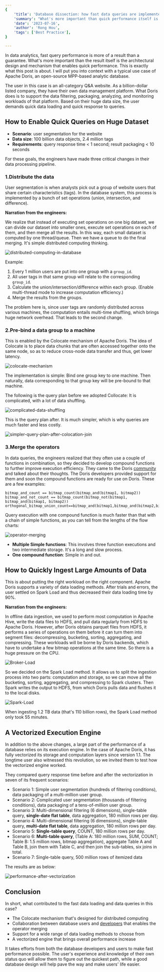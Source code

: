 ```yaml
---
{
    'title': 'Database dissection: how fast data queries are implemented',
    'summary': "What's more important than quick performance itself is the architectural design and mechanism that enable it.",
    'date': '2023-07-16',
    'author': 'Rong Hou',
    'tags': ['Best Practice'],
}

---
```


<!-- 
Licensed to the Apache Software Foundation (ASF) under one
or more contributor license agreements.  See the NOTICE file
distributed with this work for additional information
regarding copyright ownership.  The ASF licenses this file
to you under the Apache License, Version 2.0 (the
"License"); you may not use this file except in compliance
with the License.  You may obtain a copy of the License at

  http://www.apache.org/licenses/LICENSE-2.0

Unless required by applicable law or agreed to in writing,
software distributed under the License is distributed on an
"AS IS" BASIS, WITHOUT WARRANTIES OR CONDITIONS OF ANY
KIND, either express or implied.  See the License for the
specific language governing permissions and limitations
under the License.
-->



In data analytics, fast query performance is more of a result than a guarantee. What's more important than the result itself is the architectural design and mechanism that enables quick performance. This is exactly what this post is about. I will put you into context with a typical use case of Apache Doris, an open-source MPP-based analytic database.

The user in this case is an all-category Q&A website. As a billion-dollar listed company, they have their own data management platform. What Doris does is to support the data filtering, packaging, analyzing, and monitoring workloads of that platform. Based on their huge data size, the user demands quick data loading and quick response to queries. 

## How to Enable Quick Queries on Huge Dataset

- **Scenario**: user segmentation for the website
- **Data size**: 100 billion data objects, 2.4 million tags
- **Requirements**: query response time < 1 second; result packaging < 10 seconds

For these goals, the engineers have made three critical changes in their data processing pipeline.

### 1.Distribute the data

User segmentation is when analysts pick out a group of website users that share certain characteristics (tags). In the database system, this process is implemented by a bunch of set operations (union, intersection, and difference). 

**Narration from the engineers:**

We realize that instead of executing set operations on one big dataset, we can divide our dataset into smaller ones, execute set operations on each of them, and then merge all the results. In this way, each small dataset is computed by one thread/queue. Then we have a queue to do the final merging. It's simple distributed computing thinking.

![distributed-computing-in-database](../static/images/Zhihu_1.png)

Example:

1. Every 1 million users are put into one group with a `group_id`.
2. All user tags in that same group will relate to the corresponding `group_id`.
3. Calculate the union/intersection/difference within each group. (Enable multi-thread mode to increase computation efficiency.)
4. Merge the results from the groups.

The problem here is, since user tags are randomly distributed across various machines, the computation entails multi-time shuffling, which brings huge network overhead. That leads to the second change.

### 2.Pre-bind a data group to a machine

This is enabled by the Colocate mechanism of Apache Doris. The idea of Colocate is to place data chunks that are often accessed together onto the same node, so as to reduce cross-node data transfer and thus, get lower latency.

![colocate-mechanism](../static/images/Zhihu_2.png)

The implementation is simple: Bind one group key to one machine. Then naturally, data corresponding to that group key will be pre-bound to that machine. 

The following is the query plan before we adopted Collocate: It is complicated, with a lot of data shuffling.

![complicated-data-shuffling](../static/images/Zhihu_3.png)

This is the query plan after. It is much simpler, which is why queries are much faster and less costly.

![simpler-query-plan-after-colocation-join](../static/images/Zhihu_4.png)

### 3.Merge the operators

In data queries, the engineers realized that they often use a couple of functions in combination, so they decided to develop compound functions to further improve execution efficiency. They came to the Doris [community](https://t.co/XD4uUSROft) and talked about their thoughts. The Doris developers provided support for them and soon the compound functions are ready for use on Doris. These are a few examples:

```
bitmap_and_count == bitmap_count(bitmap_and(bitmap1, bitmap2))
bitmap_and_not_count == bitmap_count(bitmap_not(bitmap1, bitmap_and(bitmap1, bitmap2))
orthogonal_bitmap_union_count==bitmap_and(bitmap1,bitmap_and(bitmap2,bitmap3)
```

Query execution with one compound function is much faster than that with a chain of simple functions, as you can tell from the lengths of the flow charts:

![operator-merging](../static/images/Zhihu_5.png)

- **Multiple Simple functions**: This involves three function executions and two intermediate storage. It's a long and slow process.
- **One compound function**: Simple in and out.

## How to Quickly Ingest Large Amounts of Data

This is about putting the right workload on the right component. Apache Doris supports a variety of data loading methods. After trials and errors, the user settled on Spark Load and thus decreased their data loading time by 90%.  

**Narration from the engineers:**

In offline data ingestion, we used to perform most computation in Apache Hive, write the data files to HDFS, and pull data regularly from HDFS to Apache Doris. However, after Doris obtains parquet files from HDFS, it performs a series of operations on them before it can turn them into segment files: decompressing, bucketing, sorting, aggregating, and compressing. These workloads will be borne by Doris backends, which have to undertake a few bitmap operations at the same time. So there is a huge pressure on the CPU. 

![Broker-Load](../static/images/Zhihu_6.png)

So we decided on the Spark Load method. It allows us to split the ingestion process into two parts: computation and storage, so we can move all the bucketing, sorting, aggregating, and compressing to Spark clusters. Then Spark writes the output to HDFS, from which Doris pulls data and flushes it to the local disks.

![Spark-Load](../static/images/Zhihu_7.png)

When ingesting 1.2 TB data (that's 110 billion rows), the Spark Load method only took 55 minutes. 

## A Vectorized Execution Engine

In addition to the above changes, a large part of the performance of a database relies on its execution engine. In the case of Apache Doris, it has fully vectorized its storage and computation layers since version 1.1. The longtime user also witnessed this revolution, so we invited them to test how the vectorized engine worked.

They compared query response time before and after the vectorization in seven of its frequent scenarios:

- Scenario 1: Simple user segmentation (hundreds of filtering conditions), data packaging of a multi-million user group.
- Scenario 2: Complicated user segmentation (thousands of filtering conditions), data packaging of a tens-of-million user group.
- Scenario 3: Multi-dimensional filtering (6 dimensions), single-table query, **single-date flat table**, data aggregation, 180 million rows per day.
- Scenario 4: Multi-dimensional filtering (6 dimensions), single-table query, **multi-date flat table**, data aggregation, 180 million rows per day.
- Scenario 5: **Single-table query**, COUNT, 180 million rows per day.
- Scenario 6: **Multi-table query**, (Table A: 180 million rows, SUM, COUNT; Table B: 1.5 million rows, bitmap aggregation), aggregate Table A and Table B, join them with Table C, and then join the sub-tables, six joins in total.
- Scenario 7: Single-table query, 500 million rows of itemized data

The results are as below:

![performance-after-vectorization](../static/images/Zhihu_8.png)

## Conclusion

In short, what contributed to the fast data loading and data queries in this case?

- The Colocate mechanism that's designed for distributed computing
- Collaboration between database users and [developers](https://t.co/ZxJuNJHXb2) that enables the operator merging
- Support for a wide range of data loading methods to choose from
- A vectorized engine that brings overall performance increase

It takes efforts from both the database developers and users to make fast performance possible. The user's experience and knowledge of their own status quo will allow them to figure out the quickest path, while a good database design will help pave the way and make users' life easier.
